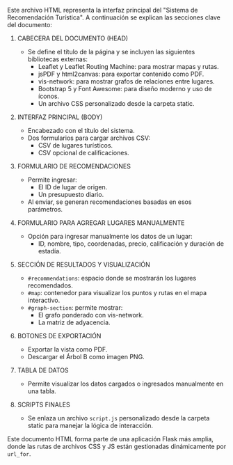 Este archivo HTML representa la interfaz principal del "Sistema de Recomendación Turística".
A continuación se explican las secciones clave del documento:

1. CABECERA DEL DOCUMENTO (HEAD)
   - Se define el título de la página y se incluyen las siguientes bibliotecas externas:
     - Leaflet y Leaflet Routing Machine: para mostrar mapas y rutas.
     - jsPDF y html2canvas: para exportar contenido como PDF.
     - vis-network: para mostrar grafos de relaciones entre lugares.
     - Bootstrap 5 y Font Awesome: para diseño moderno y uso de íconos.
     - Un archivo CSS personalizado desde la carpeta static.

2. INTERFAZ PRINCIPAL (BODY)
   - Encabezado con el título del sistema.
   - Dos formularios para cargar archivos CSV:
     - CSV de lugares turísticos.
     - CSV opcional de calificaciones.

3. FORMULARIO DE RECOMENDACIONES
   - Permite ingresar:
     - El ID de lugar de origen.
     - Un presupuesto diario.
   - Al enviar, se generan recomendaciones basadas en esos parámetros.

4. FORMULARIO PARA AGREGAR LUGARES MANUALMENTE
   - Opción para ingresar manualmente los datos de un lugar:
     - ID, nombre, tipo, coordenadas, precio, calificación y duración de estadía.

5. SECCIÓN DE RESULTADOS Y VISUALIZACIÓN
   - `#recommendations`: espacio donde se mostrarán los lugares recomendados.
   - `#map`: contenedor para visualizar los puntos y rutas en el mapa interactivo.
   - `#graph-section`: permite mostrar:
     - El grafo ponderado con vis-network.
     - La matriz de adyacencia.

6. BOTONES DE EXPORTACIÓN
   - Exportar la vista como PDF.
   - Descargar el Árbol B como imagen PNG.

7. TABLA DE DATOS
   - Permite visualizar los datos cargados o ingresados manualmente en una tabla.

8. SCRIPTS FINALES
   - Se enlaza un archivo `script.js` personalizado desde la carpeta static para manejar la lógica de interacción.

Este documento HTML forma parte de una aplicación Flask más amplia, donde las rutas de archivos CSS y JS están gestionadas dinámicamente por `url_for`.
